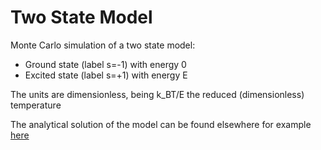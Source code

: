 # Two State Model

Monte Carlo simulation of a two state model:
- Ground state (label s=-1) with energy 0
- Excited state (label s=+1) with energy E

The units are dimensionless, being k_BT/E the reduced (dimensionless) temperature

The analytical solution of the model can be found elsewhere for example [here](https://farside.ph.utexas.edu/teaching/355/Surveyhtml/node234.html)

